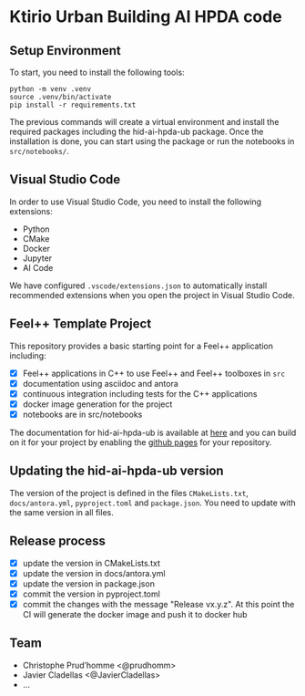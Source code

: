 # Ktirio Urban Building AI HPDA code 

## Setup Environment

To start, you need to install the following tools:

```
python -m venv .venv
source .venv/bin/activate
pip install -r requirements.txt
```

The previous commands will create a virtual environment and install the required packages including the hid-ai-hpda-ub package.
Once the installation is done, you can start using the package or run the notebooks in `src/notebooks/`.

## Visual Studio Code

In order to use Visual Studio Code, you need to install the following extensions:

* Python
* CMake
* Docker
* Jupyter
* AI Code

We have configured `.vscode/extensions.json` to automatically install recommended extensions when you open the project in Visual Studio Code.

## Feel++ Template Project 

This repository provides a basic starting point for a Feel++ application including:

* [x] Feel++ applications in C++ to use Feel++ and Feel++ toolboxes in `src`
* [x] documentation using asciidoc and antora
* [x] continuous integration including tests for the C++ applications
* [x] docker image generation for the project
* [x] notebooks are in src/notebooks

The documentation for hid-ai-hpda-ub is available at [here](https://feelpp.github.io/hid-ai-hpda-ub) and you can build on it for your project by enabling the [github pages](https://docs.github.com/en/pages) for your repository.

## Updating the hid-ai-hpda-ub  version

The version of the project is defined in the files `CMakeLists.txt`, `docs/antora.yml`, `pyproject.toml` and `package.json`. 
You need to update with the same version in all files.

## Release process

* [x] update the version in CMakeLists.txt
* [x] update the version in docs/antora.yml
* [x] update the version in package.json
* [x] commit the version in pyproject.toml
* [x] commit the changes with the message "Release vx.y.z". At this point the CI will generate the docker image and push it to docker hub

## Team

* Christophe Prud’homme &lt;@prudhomm>
* Javier Cladellas &lt;@JavierCladellas>
* ...
